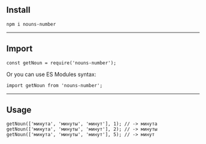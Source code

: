 ## Install

`npm i nouns-number`

<hr>

## Import

```
const getNoun = require('nouns-number');
```
Or you can use ES Modules syntax:
```
import getNoun from 'nouns-number';
```
<hr>

## Usage
```
getNoun(['минута', 'минуты', 'минут'], 1); // -> минута
getNoun(['минута', 'минуты', 'минут'], 2); // -> минуты
getNoun(['минута', 'минуты', 'минут'], 5); // -> минут
```
